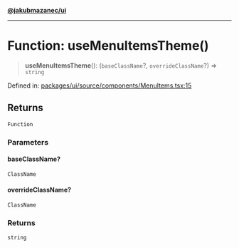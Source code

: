 [**@jakubmazanec/ui**](../README.md)

---

# Function: useMenuItemsTheme()

> **useMenuItemsTheme**(): (`baseClassName`?, `overrideClassName`?) => `string`

Defined in:
[packages/ui/source/components/MenuItems.tsx:15](https://github.com/jakubmazanec/tools/blob/f779e75b9ef98389e12e52575295bd1ef364daca/packages/ui/source/components/MenuItems.tsx#L15)

## Returns

`Function`

### Parameters

#### baseClassName?

`ClassName`

#### overrideClassName?

`ClassName`

### Returns

`string`
